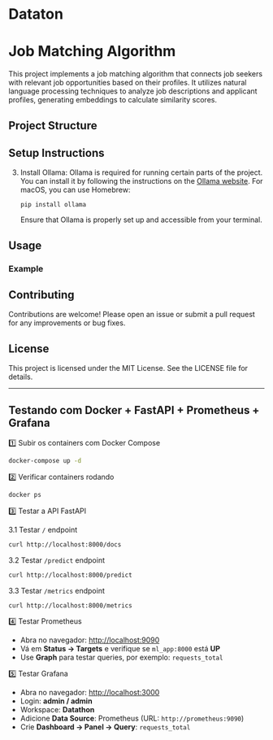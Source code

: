 # Dataton

# Job Matching Algorithm

This project implements a job matching algorithm that connects job seekers with relevant job opportunities based on their profiles. It utilizes natural language processing techniques to analyze job descriptions and applicant profiles, generating embeddings to calculate similarity scores.

## Project Structure



## Setup Instructions


3. Install Ollama:
   Ollama is required for running certain parts of the project. You can install it by following the instructions on the [Ollama website](https://ollama.com). For macOS, you can use Homebrew:
   ```
   pip install ollama
   ```

   Ensure that Ollama is properly set up and accessible from your terminal.

## Usage


### Example



## Contributing

Contributions are welcome! Please open an issue or submit a pull request for any improvements or bug fixes.

## License

This project is licensed under the MIT License. See the LICENSE file for details.

---

## Testando com Docker + FastAPI + Prometheus + Grafana

1️⃣ Subir os containers com Docker Compose  
```bash
docker-compose up -d
```

2️⃣ Verificar containers rodando  
```bash
docker ps
```

3️⃣ Testar a API FastAPI  

3.1 Testar `/` endpoint  
```bash
curl http://localhost:8000/docs
```

3.2 Testar `/predict` endpoint  
```bash
curl http://localhost:8000/predict
```

3.3 Testar `/metrics` endpoint  
```bash
curl http://localhost:8000/metrics
```

4️⃣ Testar Prometheus  

- Abra no navegador: [http://localhost:9090](http://localhost:9090)  
- Vá em **Status → Targets** e verifique se `ml_app:8000` está **UP**  
- Use **Graph** para testar queries, por exemplo: `requests_total`  

5️⃣ Testar Grafana  

- Abra no navegador: [http://localhost:3000](http://localhost:3000)  
- Login: **admin / admin**  
- Workspace: **Datathon**  
- Adicione **Data Source**: Prometheus (URL: `http://prometheus:9090`)  
- Crie **Dashboard → Panel → Query**: `requests_total`  
